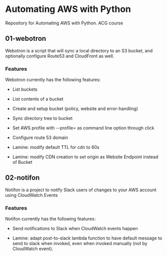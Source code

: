 # Automating AWS with Python

Repository for Automating AWS with Python. ACG course

## 01-webotron

Webotron is a script that will sync a local directory to an S3 bucket, 
and optionally configure Route53 and CloudFront as well. 

### Features

Webotron currently has the following features:

- List buckets
- List contents of a bucket
- Create and setup bucket (policy, website and error-handling)
- Sync directory tree to bucket
- Set AWS profile with --profile=<profileName> as command line option through click
- Configure route 53 domain

- Lamine: modify default TTL for cdn to 60s 
- Lamine: modify CDN creation to set origin as Website Endpoint instead of Bucket 

## 02-notifon

Notifon is a project to notify Slack users of changes to your AWS account using CloudWatch Events

### Features 

Notifon currently has the following features:

- Send notifications to Slack when CloudWatch events happen

- Lamine: adapt post-to-slack lambda function to have default message to send to slack when invoked, even when invoked manually (not by CloudWatch event).